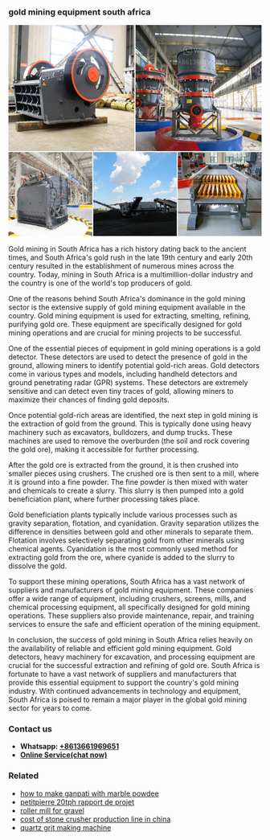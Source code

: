 <h3>gold mining equipment south africa</h3><img src='1708332823.jpg' alt=''><p>Gold mining in South Africa has a rich history dating back to the ancient times, and South Africa's gold rush in the late 19th century and early 20th century resulted in the establishment of numerous mines across the country. Today, mining in South Africa is a multimillion-dollar industry and the country is one of the world's top producers of gold.</p><p>One of the reasons behind South Africa's dominance in the gold mining sector is the extensive supply of gold mining equipment available in the country. Gold mining equipment is used for extracting, smelting, refining, purifying gold ore. These equipment are specifically designed for gold mining operations and are crucial for mining projects to be successful.</p><p>One of the essential pieces of equipment in gold mining operations is a gold detector. These detectors are used to detect the presence of gold in the ground, allowing miners to identify potential gold-rich areas. Gold detectors come in various types and models, including handheld detectors and ground penetrating radar (GPR) systems. These detectors are extremely sensitive and can detect even tiny traces of gold, allowing miners to maximize their chances of finding gold deposits.</p><p>Once potential gold-rich areas are identified, the next step in gold mining is the extraction of gold from the ground. This is typically done using heavy machinery such as excavators, bulldozers, and dump trucks. These machines are used to remove the overburden (the soil and rock covering the gold ore), making it accessible for further processing.</p><p>After the gold ore is extracted from the ground, it is then crushed into smaller pieces using crushers. The crushed ore is then sent to a mill, where it is ground into a fine powder. The fine powder is then mixed with water and chemicals to create a slurry. This slurry is then pumped into a gold beneficiation plant, where further processing takes place.</p><p>Gold beneficiation plants typically include various processes such as gravity separation, flotation, and cyanidation. Gravity separation utilizes the difference in densities between gold and other minerals to separate them. Flotation involves selectively separating gold from other minerals using chemical agents. Cyanidation is the most commonly used method for extracting gold from the ore, where cyanide is added to the slurry to dissolve the gold.</p><p>To support these mining operations, South Africa has a vast network of suppliers and manufacturers of gold mining equipment. These companies offer a wide range of equipment, including crushers, screens, mills, and chemical processing equipment, all specifically designed for gold mining operations. These suppliers also provide maintenance, repair, and training services to ensure the safe and efficient operation of the mining equipment.</p><p>In conclusion, the success of gold mining in South Africa relies heavily on the availability of reliable and efficient gold mining equipment. Gold detectors, heavy machinery for excavation, and processing equipment are crucial for the successful extraction and refining of gold ore. South Africa is fortunate to have a vast network of suppliers and manufacturers that provide this essential equipment to support the country's gold mining industry. With continued advancements in technology and equipment, South Africa is poised to remain a major player in the global gold mining sector for years to come.</p><h3>Contact us</h3><ul><li><strong>Whatsapp:&nbsp;<a href="https://wa.me/8613661969651">+8613661969651</a></strong></li><li><a href="https://swt.shibang-china.com/?git&amp;zhl&amp;gold mining equipment south africa"><strong>Online Service(chat now)</strong></a></li></ul><h3>Related</h3><ul><li><a href='how to make ganpati with marble powdee.md'>how to make ganpati with marble powdee</a></li><li><a href='petitpierre 20tph rapport de projet.md'>petitpierre 20tph rapport de projet</a></li><li><a href='roller mill for gravel.md'>roller mill for gravel</a></li><li><a href='cost of stone crusher production line in china.md'>cost of stone crusher production line in china</a></li><li><a href='quartz grit making machine.md'>quartz grit making machine</a></li></ul>